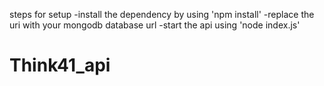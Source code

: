 steps for setup
   -install the dependency by using 'npm install'
   -replace the uri with your mongodb database url
   -start the api using 'node index.js'
   # Think41_api

